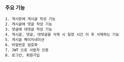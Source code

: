 ### 주요 기능

    1. 게시판에 게시글 작성 기능
    2. 게시글에 댓글 작성 기능
    3. 댓글에 대댓글 작성 기능
    4. 게시글, 댓글, 대댓글을 삭제 시 일정 시간 이 후 삭제하는 기능
    5. 게시글 페이지네이션 
    6. 비밀번호 암호화 
    7. JWT 으로 사용자 인증 
    8. 로그인, 회원가입 
